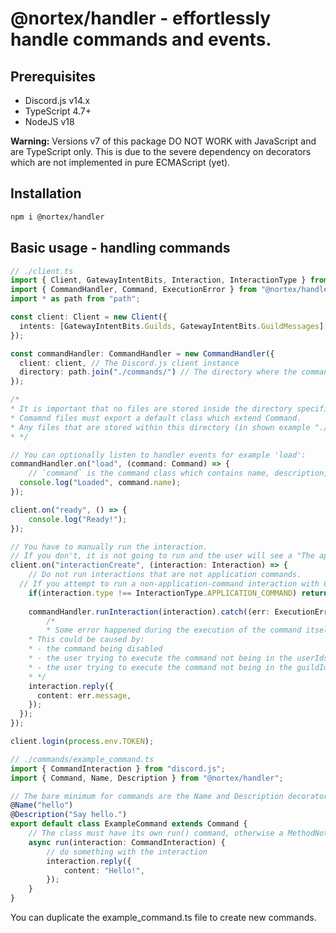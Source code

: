 # @nortex/handler - effortlessly handle commands and events.

## Prerequisites
- Discord.js v14.x
- TypeScript 4.7+
- NodeJS v18

**Warning:** Versions v7 of this package DO NOT WORK with JavaScript and are TypeScript only. This is due to the severe dependency on decorators which are not implemented in pure ECMAScript (yet).

## Installation
```bash
npm i @nortex/handler
```

## Basic usage - handling commands
```ts
// ./client.ts
import { Client, GatewayIntentBits, Interaction, InteractionType } from "discord.js";
import { CommandHandler, Command, ExecutionError } from "@nortex/handler";
import * as path from "path";

const client: Client = new Client({
  intents: [GatewayIntentBits.Guilds, GatewayIntentBits.GuildMessages],
});

const commandHandler: CommandHandler = new CommandHandler({
  client: client, // The Discord.js client instance
  directory: path.join("./commands/") // The directory where the commands should be imported from
});

/*
* It is important that no files are stored inside the directory specified above except for command files.
* Comamnd files must export a default class which extend Command.
* Any files that are stored within this directory (in shown example "./commands/" and do not export a command class will throw an exception.
* */

// You can optionally listen to handler events for example 'load':
commandHandler.on("load", (command: Command) => {
	// `command` is the command class which contains name, description, etc.
  console.log("Loaded", command.name);
});

client.on("ready", () => {
	console.log("Ready!");
});

// You have to manually run the interaction.
// If you don't, it is not going to run and the user will see a "The app hasn't responded" message.
client.on("interactionCreate", (interaction: Interaction) => {
	// Do not run interactions that are not application commands.
  // If you attempt to run a non-application-command interaction with CommandHandler, an error will be thrown.
	if(interaction.type !== InteractionType.APPLICATION_COMMAND) return;
	
	commandHandler.runInteraction(interaction).catch((err: ExecutionError) => {
		/*
		* Some error happened during the execution of the command itself.
    * This could be caused by:
    * - the command being disabled
    * - the user trying to execute the command not being in the userIds array (if present)
    * - the user trying to execute the command not being in the guildIds array (if present)
    * */
    interaction.reply({
      content: err.message,
    });
  });
});

client.login(process.env.TOKEN);
```

```ts
// ./commands/example_command.ts
import { CommandInteraction } from "discord.js";
import { Command, Name, Description } from "@nortex/handler";

// The bare minimum for commands are the Name and Description decorators.
@Name("hello")
@Description("Say hello.")
export default class ExampleCommand extends Command {
	// The class must have its own run() command, otherwise a MethodNotOverridenError will be thrown.
	async run(interaction: CommandInteraction) {
		// do something with the interaction
		interaction.reply({
			content: "Hello!",
		});
	}
}
```

You can duplicate the example_command.ts file to create new commands.
